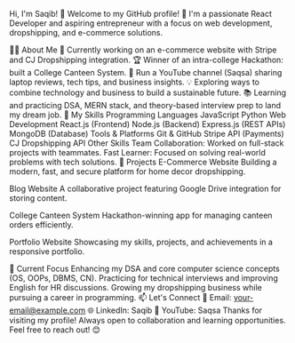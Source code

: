 Hi, I'm Saqib! 👋
Welcome to my GitHub profile! 🚀 I'm a passionate React Developer and aspiring entrepreneur with a focus on web development, dropshipping, and e-commerce solutions.

👨‍💻 About Me
🔭 Currently working on an e-commerce website with Stripe and CJ Dropshipping integration.
🏆 Winner of an intra-college Hackathon: built a College Canteen System.
🎥 Run a YouTube channel (Saqsa) sharing laptop reviews, tech tips, and business insights.
💡 Exploring ways to combine technology and business to build a sustainable future.
📚 Learning and practicing DSA, MERN stack, and theory-based interview prep to land my dream job.
🔨 My Skills
Programming Languages
JavaScript
Python
Web Development
React.js (Frontend)
Node.js (Backend)
Express.js (REST APIs)
MongoDB (Database)
Tools & Platforms
Git & GitHub
Stripe API (Payments)
CJ Dropshipping API
Other Skills
Team Collaboration: Worked on full-stack projects with teammates.
Fast Learner: Focused on solving real-world problems with tech solutions.
🌟 Projects
E-Commerce Website
Building a modern, fast, and secure platform for home decor dropshipping.

Blog Website
A collaborative project featuring Google Drive integration for storing content.

College Canteen System
Hackathon-winning app for managing canteen orders efficiently.

Portfolio Website
Showcasing my skills, projects, and achievements in a responsive portfolio.

🌱 Current Focus
Enhancing my DSA and core computer science concepts (OS, OOPs, DBMS, CN).
Practicing for technical interviews and improving English for HR discussions.
Growing my dropshipping business while pursuing a career in programming.
📫 Let's Connect
📧 Email: your-email@example.com
🌐 LinkedIn: Saqib
🎥 YouTube: Saqsa
Thanks for visiting my profile! Always open to collaboration and learning opportunities. Feel free to reach out! 😊

